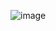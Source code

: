 ![image](https://user-images.githubusercontent.com/103460673/190000573-1412b90c-ee30-47b2-a44c-5d2d4a78b3c9.png)

